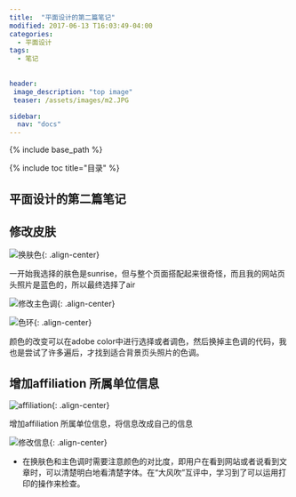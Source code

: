 ```yaml
---
title:  "平面设计的第二篇笔记"
modified: 2017-06-13 T16:03:49-04:00
categories: 
  - 平面设计
tags:
  - 笔记
  
  
header:
 image_description: "top image"
 teaser: /assets/images/m2.JPG

sidebar:
  nav: "docs"
---
```


{% include base_path %}

{% include toc title="目录" %}


## 平面设计的第二篇笔记

## 修改皮肤

![换肤色](https://gitee.com/lishanshan33/minimal-mistakes/raw/master/images/换肤色.PNG){: .align-center}

一开始我选择的肤色是sunrise，但与整个页面搭配起来很奇怪，而且我的网站页头照片是蓝色的，所以最终选择了air

![修改主色调](https://gitee.com/lishanshan33/minimal-mistakes/raw/master/images/修改主色调.PNG){: .align-center}

![色环](https://gitee.com/lishanshan33/minimal-mistakes/raw/master/images/色环.PNG){: .align-center}

颜色的改变可以在adobe color中进行选择或者调色，然后换掉主色调的代码，我也是尝试了许多遍后，才找到适合背景页头照片的色调。

## 增加affiliation 所属单位信息

![affiliation](https://gitee.com/lishanshan33/minimal-mistakes/raw/master/images/affiliation.PNG){: .align-center}

增加affiliation 所属单位信息，将信息改成自己的信息

![修改信息](https://gitee.com/lishanshan33/minimal-mistakes/raw/master/images/修改信息.PNG){: .align-center}

- 在换肤色和主色调时需要注意颜色的对比度，即用户在看到网站或者说看到文章时，可以清楚明白地看清楚字体。在“大风吹”互评中，学习到了可以运用打印的操作来检查。


	
